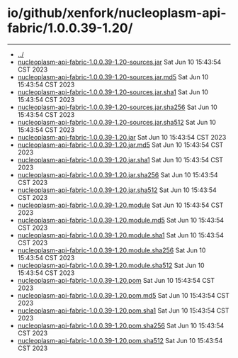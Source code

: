 # io/github/xenfork/nucleoplasm-api-fabric/1.0.0.39-1.20/

---
- [../](../index.md)
- [nucleoplasm-api-fabric-1.0.0.39-1.20-sources.jar](nucleoplasm-api-fabric-1.0.0.39-1.20-sources.jar) Sat Jun 10 15:43:54 CST 2023
- [nucleoplasm-api-fabric-1.0.0.39-1.20-sources.jar.md5](nucleoplasm-api-fabric-1.0.0.39-1.20-sources.jar.md5) Sat Jun 10 15:43:54 CST 2023
- [nucleoplasm-api-fabric-1.0.0.39-1.20-sources.jar.sha1](nucleoplasm-api-fabric-1.0.0.39-1.20-sources.jar.sha1) Sat Jun 10 15:43:54 CST 2023
- [nucleoplasm-api-fabric-1.0.0.39-1.20-sources.jar.sha256](nucleoplasm-api-fabric-1.0.0.39-1.20-sources.jar.sha256) Sat Jun 10 15:43:54 CST 2023
- [nucleoplasm-api-fabric-1.0.0.39-1.20-sources.jar.sha512](nucleoplasm-api-fabric-1.0.0.39-1.20-sources.jar.sha512) Sat Jun 10 15:43:54 CST 2023
- [nucleoplasm-api-fabric-1.0.0.39-1.20.jar](nucleoplasm-api-fabric-1.0.0.39-1.20.jar) Sat Jun 10 15:43:54 CST 2023
- [nucleoplasm-api-fabric-1.0.0.39-1.20.jar.md5](nucleoplasm-api-fabric-1.0.0.39-1.20.jar.md5) Sat Jun 10 15:43:54 CST 2023
- [nucleoplasm-api-fabric-1.0.0.39-1.20.jar.sha1](nucleoplasm-api-fabric-1.0.0.39-1.20.jar.sha1) Sat Jun 10 15:43:54 CST 2023
- [nucleoplasm-api-fabric-1.0.0.39-1.20.jar.sha256](nucleoplasm-api-fabric-1.0.0.39-1.20.jar.sha256) Sat Jun 10 15:43:54 CST 2023
- [nucleoplasm-api-fabric-1.0.0.39-1.20.jar.sha512](nucleoplasm-api-fabric-1.0.0.39-1.20.jar.sha512) Sat Jun 10 15:43:54 CST 2023
- [nucleoplasm-api-fabric-1.0.0.39-1.20.module](nucleoplasm-api-fabric-1.0.0.39-1.20.module) Sat Jun 10 15:43:54 CST 2023
- [nucleoplasm-api-fabric-1.0.0.39-1.20.module.md5](nucleoplasm-api-fabric-1.0.0.39-1.20.module.md5) Sat Jun 10 15:43:54 CST 2023
- [nucleoplasm-api-fabric-1.0.0.39-1.20.module.sha1](nucleoplasm-api-fabric-1.0.0.39-1.20.module.sha1) Sat Jun 10 15:43:54 CST 2023
- [nucleoplasm-api-fabric-1.0.0.39-1.20.module.sha256](nucleoplasm-api-fabric-1.0.0.39-1.20.module.sha256) Sat Jun 10 15:43:54 CST 2023
- [nucleoplasm-api-fabric-1.0.0.39-1.20.module.sha512](nucleoplasm-api-fabric-1.0.0.39-1.20.module.sha512) Sat Jun 10 15:43:54 CST 2023
- [nucleoplasm-api-fabric-1.0.0.39-1.20.pom](nucleoplasm-api-fabric-1.0.0.39-1.20.pom) Sat Jun 10 15:43:54 CST 2023
- [nucleoplasm-api-fabric-1.0.0.39-1.20.pom.md5](nucleoplasm-api-fabric-1.0.0.39-1.20.pom.md5) Sat Jun 10 15:43:54 CST 2023
- [nucleoplasm-api-fabric-1.0.0.39-1.20.pom.sha1](nucleoplasm-api-fabric-1.0.0.39-1.20.pom.sha1) Sat Jun 10 15:43:54 CST 2023
- [nucleoplasm-api-fabric-1.0.0.39-1.20.pom.sha256](nucleoplasm-api-fabric-1.0.0.39-1.20.pom.sha256) Sat Jun 10 15:43:54 CST 2023
- [nucleoplasm-api-fabric-1.0.0.39-1.20.pom.sha512](nucleoplasm-api-fabric-1.0.0.39-1.20.pom.sha512) Sat Jun 10 15:43:54 CST 2023
